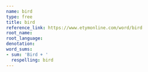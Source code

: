 ```yaml
---
name: bird
type: free
title: bird
reference_link: https://www.etymonline.com/word/bird
root_name: 
root_language: 
denotation: 
word_sums:
- sum: 'Bird + '
  respelling: bird
---
```

